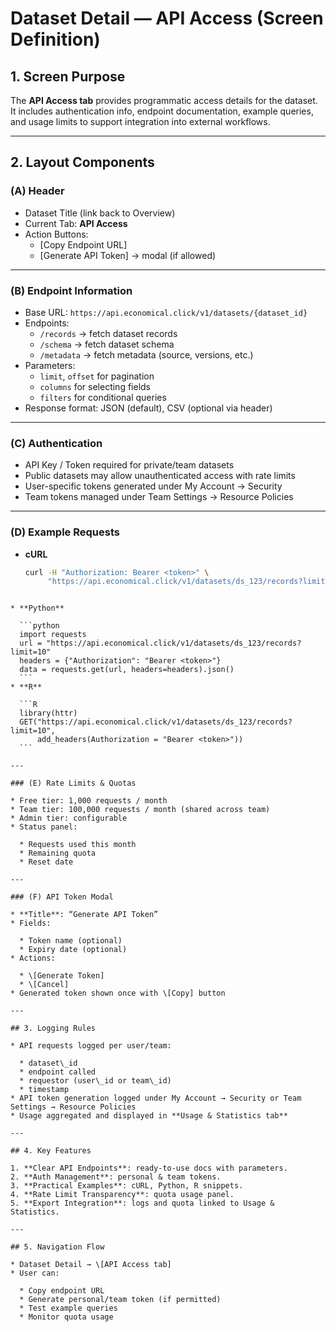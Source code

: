 # Dataset Detail — API Access (Screen Definition)

## 1. Screen Purpose
The **API Access tab** provides programmatic access details for the dataset.  
It includes authentication info, endpoint documentation, example queries, and usage limits to support integration into external workflows.

---

## 2. Layout Components

### (A) Header
- Dataset Title (link back to Overview)
- Current Tab: **API Access**
- Action Buttons:
  - [Copy Endpoint URL]
  - [Generate API Token] → modal (if allowed)

---

### (B) Endpoint Information
- Base URL: `https://api.economical.click/v1/datasets/{dataset_id}`
- Endpoints:
  - `/records` → fetch dataset records
  - `/schema` → fetch dataset schema
  - `/metadata` → fetch metadata (source, versions, etc.)
- Parameters:
  - `limit`, `offset` for pagination
  - `columns` for selecting fields
  - `filters` for conditional queries
- Response format: JSON (default), CSV (optional via header)

---

### (C) Authentication
- API Key / Token required for private/team datasets
- Public datasets may allow unauthenticated access with rate limits
- User-specific tokens generated under My Account → Security
- Team tokens managed under Team Settings → Resource Policies

---

### (D) Example Requests
- **cURL**
  ```bash
  curl -H "Authorization: Bearer <token>" \
       "https://api.economical.click/v1/datasets/ds_123/records?limit=10"
````

* **Python**

  ```python
  import requests
  url = "https://api.economical.click/v1/datasets/ds_123/records?limit=10"
  headers = {"Authorization": "Bearer <token>"}
  data = requests.get(url, headers=headers).json()
  ```
* **R**

  ```R
  library(httr)
  GET("https://api.economical.click/v1/datasets/ds_123/records?limit=10",
      add_headers(Authorization = "Bearer <token>"))
  ```

---

### (E) Rate Limits & Quotas

* Free tier: 1,000 requests / month
* Team tier: 100,000 requests / month (shared across team)
* Admin tier: configurable
* Status panel:

  * Requests used this month
  * Remaining quota
  * Reset date

---

### (F) API Token Modal

* **Title**: “Generate API Token”
* Fields:

  * Token name (optional)
  * Expiry date (optional)
* Actions:

  * \[Generate Token]
  * \[Cancel]
* Generated token shown once with \[Copy] button

---

## 3. Logging Rules

* API requests logged per user/team:

  * dataset\_id
  * endpoint called
  * requestor (user\_id or team\_id)
  * timestamp
* API token generation logged under My Account → Security or Team Settings → Resource Policies
* Usage aggregated and displayed in **Usage & Statistics tab**

---

## 4. Key Features

1. **Clear API Endpoints**: ready-to-use docs with parameters.
2. **Auth Management**: personal & team tokens.
3. **Practical Examples**: cURL, Python, R snippets.
4. **Rate Limit Transparency**: quota usage panel.
5. **Export Integration**: logs and quota linked to Usage & Statistics.

---

## 5. Navigation Flow

* Dataset Detail → \[API Access tab]
* User can:

  * Copy endpoint URL
  * Generate personal/team token (if permitted)
  * Test example queries
  * Monitor quota usage
